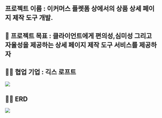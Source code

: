 ## 프로젝트 이름 : 이커머스 플렛폼 상에서의 상품 상세 페이지 제작 도구 개발.

## 💪 프로젝트 목표 : 클라이언트에게 편의성,심미성 그리고 자율성을 제공하는 상세 페이지 제작 도구 서비스를 제공하자
## 👨‍💼 협업 기업 : 긱스 로프트

![](https://velog.velcdn.com/images/choidongkuen/post/6add2bc9-e93d-4c9e-91b8-cefb1bc02f63/image.png)


## 👨‍💻 ERD
![](https://velog.velcdn.com/images/choidongkuen/post/e8485e02-3168-4e79-b0ad-3540d6e3917e/image.png)
